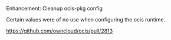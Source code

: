 Enhancement: Cleanup ocis-pkg config

Certain values were of no use when configuring the ocis runtime.

https://github.com/owncloud/ocis/pull/2813
